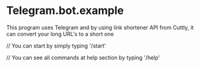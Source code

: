 # Telegram.bot.example 


This program uses Telegram and by using link shortener API from Cuttly, it can convert your long URL's to a short one

// You can start by simply typing '/start'

// You can see all commands at help section by typing '/help'
